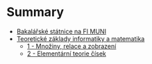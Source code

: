 # Summary

* [Bakalářské státnice na FI MUNI](README.md)
* [Teoretické základy informatiky a matematika](chapter1.md)
  * [1 -  Množiny, relace a zobrazení](chapter1/1-mno-ziny-relace-a-zobrazeni.md)
  * [2 - Elementární teorie čísek](chapter1/elementarni-teorie-cisek.md)

